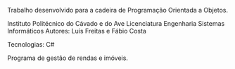 Trabalho desenvolvido para a cadeira de Programação Orientada a Objetos.

Instituto Politécnico do Cávado e do Ave 
Licenciatura Engenharia Sistemas Informáticos
Autores: Luís Freitas e Fábio Costa

Tecnologias: C#

Programa de gestão de rendas e imóveis.
